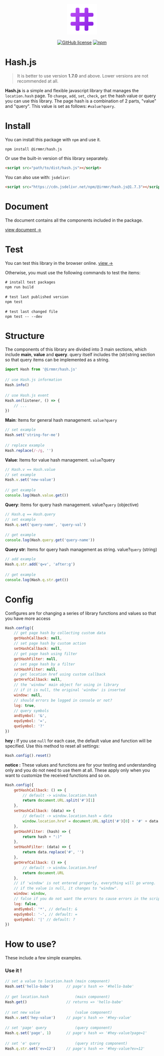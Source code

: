 <p align="center"><a href="https://irmmr.github.io/hash.js/" target="_blank"><img width="100" src="https://raw.githubusercontent.com/irmmr/hash.js/master/logo/hashjs-hashtag.png" alt="Hash Js"></a></p>

<p align="center">
  <a href="https://github.com/irmmr/hash.js/blob/master/LICENSE"><img alt="GitHub license" src="https://img.shields.io/github/license/irmmr/hash.js"></a>
  <a href="https://www.npmjs.com/package/@irmmr/hash.js"><img alt="npm" src="https://img.shields.io/npm/v/@irmmr/hash.js"></a>
</p>

# Hash.js
> It is better to use version **1.7.0** and above. Lower versions are not recommended at all.

**Hash.js** is a simple and flexible javascript library that manages the `location.hash` page. To `change`, `add`, `set`, `check`, `get` the hash value or query you can use this library. The page hash is a combination of 2 parts, "value" and "query". This value is set as follows: `#value?query`.
# Install
You can install this package with ‍‍`npm` and use it.

```
npm install @irmmr/hash.js
```

Or use the built-in version of this library separately.
```html
<script src="path/to/dist/hash.js"></script>
```
You can also use with: `jsdelivr`:
```html
<script src="https://cdn.jsdelivr.net/npm/@irmmr/hash.js@1.7.3"></script>
```

# Document
The document contains all the components included in the package.

[view document ->](DOCUMENT.md)

# Test
You can test this library in the browser online. [view ->](https://irmmr.github.io/hash.js/test/)

Otherwise, you must use the following commands to test the items:
```shell
# install test packages
npm run build

# test last published version
npm test

# test last changed file
npm test -- --dev
```

# Structure
The components of this library are divided into 3 main sections, which include **main**, **value** and **query**. query itself includes the (str)string section so that query items can be implemented as a string.


```javascript
import Hash from '@irmmr/hash.js'

// use Hash.js information
Hash.info()

// use Hash.js event
Hash.on(listener, () => {
    // ...
})
```
**Main**: Items for general hash management. `value?query`
```javascript
// set example
Hash.set('string-for-me')

// replace example
Hash.replace(/-/g, '')
```
**Value**: Items for value hash management. `value`?query
```javascript
// Hash.v == Hash.value
// set example
Hash.v.set('new-value')

// get example
console.log(Hash.value.get())
```
**Query**: Items for query hash management. value?`query` (objective)
```javascript
// Hash.q == Hash.query
// set example
Hash.q.set('query-name', 'query-val')

// get example
console.log(Hash.query.get('query-name'))
```
**Query str**: Items for query hash management as string. value?`query` (string)
```javascript
// add example
Hash.q.str.add('q=v', 'after:g')

// get example
console.log(Hash.q.str.get())
```

# Config
Configures are for changing a series of library functions and values so that you have more access
```javascript
Hash.config({
    // get page hash by collecting custom data
    getHashCallback: null,
    // set page hash by custom action
    setHashCallback: null,
    // get page hash using filter
    getHashFilter: null,
    // set page hash by a filter
    setHashFilter: null,
    // get location href using custom callback
    getHrefCallback: null,
    // the 'window' main object for using in library
    // if it is null, the original 'window' is inserted
    window: null,
    // should errors be logged in console or not?
    log: true,
    // query symbols
    andSymbol: '&',
    equSymbol: '=',
    queSymbol: '?'
})
```
**hey :** If you use `null` for each case, the default value and function will be specified. Use this method to reset all settings:
```javascript
Hash.config().reset()
```
**notice :** These values and functions are for your testing and understanding only and you do not need to use them at all. These apply only when you want to customize the received functions and so on.
```javascript
Hash.config({
    getHashCallback: () => {
        // default -> window.location.hash
        return document.URL.split('#')[1]
    },
    setHashCallback: (data) => {
        // default -> window.location.hash = data
        window.location.href = document.URL.split('#')[0] + '#' + data
    },
    getHashFilter: (hash) => {
        return hash + ":)"
    },
    setHashFilter: (data) => {
        return data.replace('#', '')
    },
    getHrefCallback: () => {
        // default -> window.location.href
        return document.URL
    },
    // if 'window' is not entered properly, everything will go wrong.
    // if the value is null, it changes to "window".
    window: window,
    // false if you do not want the errors to cause errors in the script in any way.
    log: false,
    andSymbol: '*', // default: &
    equSymbol: '-', // default: =
    queSymbol: '|' // default: ?
})
```

# How to use?
These include a few simple examples.

### Use it !
```javascript
// set a value to location.hash (main component)
Hash.set('hello-babe')      // page's hash => '#hello-babe'

// get location.hash            (main component)
Hash.get()                  // returns => 'hello-babe'

// set new value                (value component)
Hash.v.set('hey-value')     // page's hash => '#hey-value'

// set 'page' query             (query component)
Hash.q.set('page', 1)       // page's hash => '#hey-value?page=1'

// set 'e' query                (query string component)
Hash.q.str.set('ev=12')     // page's hash => '#hey-value?ev=12'
```
